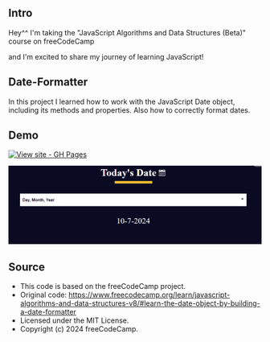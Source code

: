 
## Intro

Hey^^ I'm taking the "JavaScript Algorithms and Data Structures (Beta)" course on freeCodeCamp

and I'm excited to share my journey of learning JavaScript! 


## Date-Formatter

In this project I learned how to work with the JavaScript Date object, including its methods and properties. Also how to correctly format dates.

## Demo
[![View site - GH Pages](https://github.com/Ghazal-Mahdian/Date-Formatter/blob/main/images/view(1).png)](https://raw.githack.com/Ghazal-Mahdian/Date-formatter/main/index.html)

![javascript](https://github.com/Ghazal-Mahdian/Date-Formatter/blob/main/images/date-formatter.png)


## Source

 * This code is based on the freeCodeCamp project.
 * Original code: https://www.freecodecamp.org/learn/javascript-algorithms-and-data-structures-v8/#learn-the-date-object-by-building-a-date-formatter
 * Licensed under the MIT License.
 * Copyright (c) 2024 freeCodeCamp.
   
